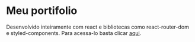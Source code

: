 # Meu portifolio

Desenvolvido inteiramente com react e bibliotecas como react-router-dom e styled-components.
Para acessa-lo basta clicar [aqui](https://fabriciomacena-portifolio.vercel.app/).